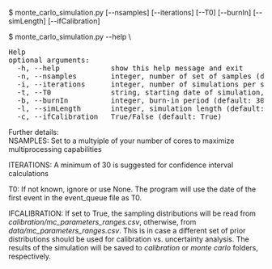 $ monte_carlo_simulation.py [--nsamples] [--iterations] [--T0] [--burnIn] [--simLength] [--ifCalibration]

$ monte_carlo_simulation.py --help \
<pre>
Help
optional arguments: 
  -h, --help            show this help message and exit 
  -n, --nsamples        integer, number of set of samples (draws from distributions) (default: 100) 
  -i, --iterations      integer, number of simulations per set of samples (default: 30) 
  -t, --T0              string, starting date of simulation, format: 'YYYY-MM-DD' (default: None) 
  -b, --burnIn          integer, burn-in period (default: 30) 
  -l, --simLength       integer, simulation length (default: 360) 
  -c, --ifCalibration   True/False (default: True) 
</pre>
Further details: \
NSAMPLES: Set to a multyiple of your number of cores to maximize multiprocessing capabilities

ITERATIONS: A minimum of 30 is suggested for confidence interval calculations

T0: If not known, ignore or use None. The program will use the date of the first event in the event_queue file as T0.

IFCALIBRATION: If set to True, the sampling distributions will be read from *calibration/mc_parameters_ranges.csv*, otherwise, from *data/mc_parameters_ranges.csv*. This is in case a different set of prior distributions should be used for calibration vs. uncertainty analysis. The results of the simulation will be saved to *calibration* or *monte carlo* folders, respectively.
